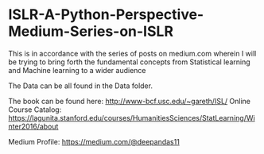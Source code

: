 # ISLR-A-Python-Perspective-Medium-Series-on-ISLR

This is in accordance with the series of posts on medium.com wherein I will be trying to bring forth the fundamental concepts from Statistical learning and Machine learning to a wider audience

The Data can be all found in the Data folder.

The book can be found here: http://www-bcf.usc.edu/~gareth/ISL/
Online Course Catalog: https://lagunita.stanford.edu/courses/HumanitiesSciences/StatLearning/Winter2016/about

Medium Profile: https://medium.com/@deepandas11
